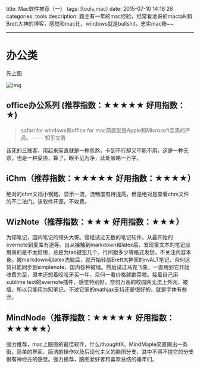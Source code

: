 title: Mac软件推荐（一）
tags: [tools,mac]
date: 2015-07-10 14:18:26
categories: tools
description: 题主有一年的mac经验，经常看池哥的mactalk和Brett大神的博客，感觉和mac比，windows就是bullshit，忠实mac粉~~

---

# 办公类

先上图

![img](http://cl.ly/bvD5/%E5%B1%8F%E5%B9%95%E5%BF%AB%E7%85%A7%202015-07-10%2014.23.24.png)

## office办公系列 (推荐指数：★★★★★  好用指数：★)

> safari for windows和office for mac简直就是Apple和Microsoft互黑的产品。----- 知乎文青

该死的三贱客，用起来简直就是一种煎熬，卡到不行却又不能不用，这是一种无奈，也是一种妥协，算了，眼不见为净，此处省略一万字。  

## iChm（推荐指数：★★★★★  好用指数：★★★★）

绝对的chm文档小钢炮，显示一流，流畅度有待提高，但是绝对是查看chm文件的不二法门。该软件开源，不收费。

## WizNote（推荐指数：★★★  好用指数：★★★）

为知笔记，国内笔记的领头大哥。曾经试过无数的笔记软件，从最开始的evernote到麦库有道等。自从接触到markdown和latex后，发现富文本的笔记应用真的是不太好用，总是为tab键空几个、行间距多少等格式发愁，不关注内容本身。被markdown和latex洗脑后，就开始转战Brett大神家的nvALT笔记，奈何这货只能同步到simplenote，国内各种被墙。然后试过马克飞象，一直用到它开始收费为至，原本还想着咬咬牙买一年，奈何一看价格就歇菜啦。接着自己用sublime text的evernote插件，感觉特别好，奈何万恶的校园网无法上外网，被墙。所以只能用为知笔记，不过它家的mathjax支持还是很好的，就是字体有些丑。

## MindNode（推荐指数：★★★★★  好用指数：★★★★★）

强力推荐，mac上脑图的最佳软件，什么ithoughtX、MindMaple简直踢出一条街。简单的界面、简洁的操作以及后现代主义的脑图分支，其中不得不提它的分支很有神经元的感觉。强力推荐，脑图爱好者和喜欢总结的骚年们。

